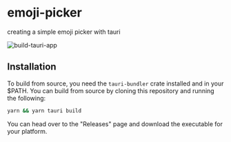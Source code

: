 # emoji-picker
creating a simple emoji picker with tauri

![build-tauri-app](https://github.com/jamestthompson3/emoji-picker/workflows/build-tauri-app/badge.svg?branch=master)

## Installation

To build from source, you need the `tauri-bundler` crate installed and in your $PATH. You can build from source by cloning this repository and running the following:

```bash
yarn && yarn tauri build
```

You can head over to the "Releases" page and download the executable for your platform.
